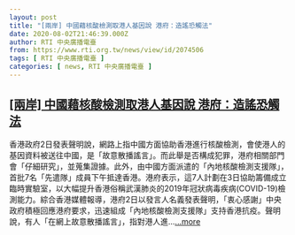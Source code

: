 ```yaml
---
layout: post
title: "[兩岸] 中國藉核酸檢測取港人基因說 港府：造謠恐觸法"
date: 2020-08-02T21:46:39.000Z
author: RTI 中央廣播電臺
from: https://www.rti.org.tw/news/view/id/2074506
tags: [ RTI 中央廣播電臺 ]
categories: [ news, RTI 中央廣播電臺 ]
---
```

<!--1596404799000-->
[[兩岸] 中國藉核酸檢測取港人基因說 港府：造謠恐觸法](https://www.rti.org.tw/news/view/id/2074506)
------

<div>
香港政府2日發表聲明說，網路上指中國方面協助香港進行核酸檢測，會使港人的基因資料被送往中國，是「故意散播謠言」。而此舉是否構成犯罪，港府相關部門會「仔細研究」，並蒐集證據。此外，由中國方面派遣的「內地核酸檢測支援隊」，首批7名「先遣隊」成員下午抵達香港。港府表示，這7人計劃在3日協助籌備成立臨時實驗室，以大幅提升香港俗稱武漢肺炎的2019年冠狀病毒疾病(COVID-19)檢測能力。綜合香港媒體報導，港府2日以發言人名義發表聲明，「衷心感謝」中央政府積極回應港府要求，迅速組成「內地核酸檢測支援隊」支持香港抗疫。聲明說，有人「在網上故意散播謠言」，指對港人進...<a target="_blank" href="https://www.rti.org.tw/news/view/id/2074506">...more</a>
</div>

